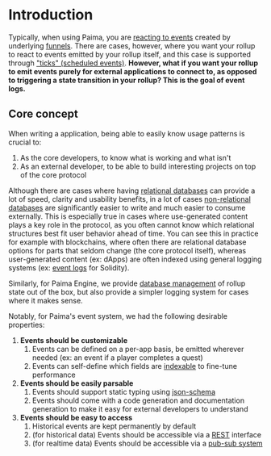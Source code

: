 # Introduction

Typically, when using Paima, you are [reacting to events](../../300-react-to-events/10-primitive-catalogue/1-introduction.md) created by underlying [funnels](../../300-react-to-events/3-funnel-types/1-common-concepts/1-intro.md). There are cases, however, where you want your rollup to react to events emitted by your rollup itself, and this case is supported through ["ticks" (scheduled events)](../50-timers-ticks.md). **However, what if you want your rollup to emit events purely for external applications to connect to, as opposed to triggering a state transition in your rollup? This is the goal of event logs.**

## Core concept

When writing a application, being able to easily know usage patterns is crucial to:
1. As the core developers, to know what is working and what isn't
2. As an external developer, to be able to build interesting projects on top of the core protocol

Although there are cases where having [relational databases](https://en.wikipedia.org/wiki/Relational_database) can provide a lot of speed, clarity and usability benefits, in a lot of cases [non-relational databases](https://en.wikipedia.org/wiki/NoSQL) are significantly easier to write and much easier to consume externally. This is especially true in cases where use-generated content plays a key role in the protocol, as you often cannot know which relational structures best fit user behavior ahead of time. You can see this in practice for example with blockchains, where often there are relational database options for parts that seldom change (the core protocol itself), whereas user-generated content (ex: dApps) are often indexed using general logging systems (ex: [event logs](https://docs.alchemy.com/docs/deep-dive-into-eth_getlogs) for Solidity).

Similarly, for Paima Engine, we provide [database management](../../../500-database-management/100-introduction.md) of rollup state out of the box, but also provide a simpler logging system for cases where it makes sense.

Notably, for Paima's event system, we had the following desirable properties:
1. **Events should be customizable**
    1. Events can be defined on a per-app basis, be emitted wherever needed (ex: an event if a player completes a quest)
    1. Events can self-define which fields are [indexable](https://en.wikipedia.org/wiki/Database_index) to fine-tune performance
2. **Events should be easily parsable**
    1. Events should support static typing using [json-schema](https://json-schema.org/learn/getting-started-step-by-step)
    1. Events should come with a code generation and documentation generation to make it easy for external developers to understand
3. **Events should be easy to access**
    1. Historical events are kept permanently by default
    1. (for historical data) Events should be accessible via a [REST](https://en.wikipedia.org/wiki/REST) interface
    1. (for realtime data) Events should be accessible via a [pub-sub system](https://en.wikipedia.org/wiki/Publish%E2%80%93subscribe_pattern)
